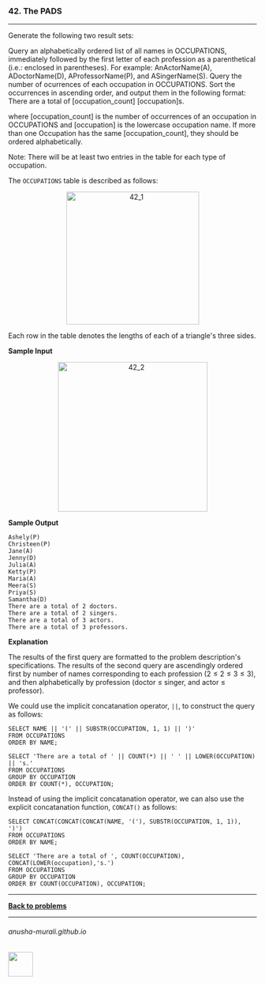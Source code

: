 ### 42. The PADS

---
Generate the following two result sets:

Query an alphabetically ordered list of all names in OCCUPATIONS, immediately followed by the first letter of each profession as a parenthetical (i.e.: enclosed in parentheses). For example: AnActorName(A), ADoctorName(D), AProfessorName(P), and ASingerName(S).
Query the number of ocurrences of each occupation in OCCUPATIONS. Sort the occurrences in ascending order, and output them in the following format:
There are a total of [occupation_count] [occupation]s.

where [occupation_count] is the number of occurrences of an occupation in OCCUPATIONS and [occupation] is the lowercase occupation name. If more than one Occupation has the same [occupation_count], they should be ordered alphabetically.

Note: There will be at least two entries in the table for each type of occupation.

The `OCCUPATIONS` table is described as follows:

<p align="center">
<img width="269" alt="42_1" src="https://github.com/user-attachments/assets/59261976-e295-4f55-9a89-ede4fa3712f9" />
</p>

Each row in the table denotes the lengths of each of a triangle's three sides.

**Sample Input**

<p align="center">
<img width="303" alt="42_2" src="https://github.com/user-attachments/assets/94546d46-139f-4edb-9134-7199efe4b074" />
</p>

**Sample Output**

```
Ashely(P)
Christeen(P)
Jane(A)
Jenny(D)
Julia(A)
Ketty(P)
Maria(A)
Meera(S)
Priya(S)
Samantha(D)
There are a total of 2 doctors.
There are a total of 2 singers.
There are a total of 3 actors.
There are a total of 3 professors.
```

**Explanation**

The results of the first query are formatted to the problem description's specifications. The results of the second query are ascendingly ordered first by number of names corresponding to each profession $(2 \leq 2 \leq 3 \leq 3)$, and then alphabetically by profession (doctor $\leq$ singer, and actor $\leq$ professor).

We could use the implicit concatanation operator, `||`, to construct the query as follows:

```
SELECT NAME || '(' || SUBSTR(OCCUPATION, 1, 1) || ')' 
FROM OCCUPATIONS
ORDER BY NAME;

SELECT 'There are a total of ' || COUNT(*) || ' ' || LOWER(OCCUPATION) || 's.'
FROM OCCUPATIONS
GROUP BY OCCUPATION
ORDER BY COUNT(*), OCCUPATION;
```

Instead of using the implicit concatanation operator, we can also use the explicit concatanation function, `CONCAT()` as follows:

```
SELECT CONCAT(CONCAT(CONCAT(NAME, '('), SUBSTR(OCCUPATION, 1, 1)), ')')
FROM OCCUPATIONS
ORDER BY NAME;

SELECT 'There are a total of ', COUNT(OCCUPATION), CONCAT(LOWER(occupation),'s.')
FROM OCCUPATIONS
GROUP BY OCCUPATION
ORDER BY COUNT(OCCUPATION), OCCUPATION;
```
---

**[Back to problems](./problems.md)**

* * *
###### anusha-murali.github.io

<img src="https://github.com/anusha-murali/anusha-murali.github.io/assets/111596338/639243aa-2857-4595-a65a-7852762bb002" width="50" height="50"/>

